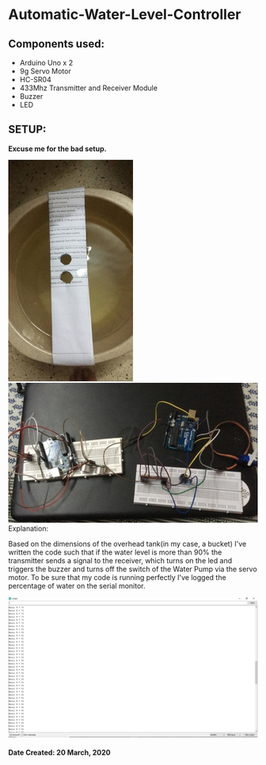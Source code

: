 # Automatic-Water-Level-Controller

## Components used:
<ul>
  <li>Arduino Uno x 2</li>
  <li>9g Servo Motor</li>
  <li>HC-SR04</li>
  <li>433Mhz Transmitter and Receiver Module</li>
  <li>Buzzer</li>
  <li>LED</li>
</ul>
 
## SETUP:
<b>Excuse me for the bad setup.</b>


<img src="https://github.com/adimehta03/Automatic-Water-Level-Controller/blob/master/setup.jpg" alt="basic setup" />
<img src="https://github.com/adimehta03/Automatic-Water-Level-Controller/blob/master/waterlevel.jpg" alt="Entire Setup/>

## Explanation:

Based on the dimensions of the overhead tank(in my case, a bucket) I've written the code such that if the water level is more than 90% the transmitter sends a signal to the receiver, which turns on the led and triggers the buzzer and turns off the switch of the Water Pump via the servo motor. To be sure that my code is running perfectly I've logged the percentage of water on the serial monitor.

<img src="https://github.com/adimehta03/Automatic-Water-Level-Controller/blob/master/serial_com/serial3.jpeg" />

#### Date Created: 20 March, 2020
